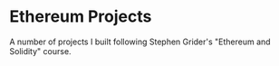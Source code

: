 # Ethereum Projects

A number of projects I built following Stephen Grider's "Ethereum and Solidity" course.
